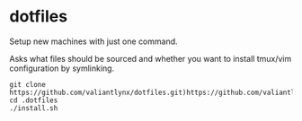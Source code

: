 # dotfiles

Setup new machines with just one command.

Asks what files should be sourced and whether you want to install tmux/vim configuration by symlinking.

    git clone https://github.com/valiantlynx/dotfiles.git)https://github.com/valiantlynx/dotfiles.git
    cd .dotfiles
    ./install.sh
